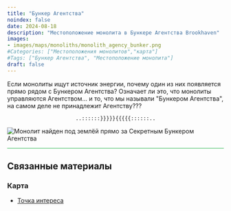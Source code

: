 ```yaml
---
title: "Бункер Агентства"
noindex: false
date: 2024-08-18
description: "Местоположение монолита в Бункере Агентства Brookhaven"
images:
- images/maps/monoliths/monolith_agency_bunker.png
#Categories: ["Местоположения монолитов","карта"]
#Tags: ["Бункер Агентства", "Местоположение монолита"]
draft: false
--- 
```


Если монолиты ищут источник энергии, почему один из них появляется прямо рядом с Бункером Агентства? Означает ли это, что монолиты управляются Агентством... и то, что мы называли "Бункером Агентства", на самом деле не принадлежит Агентству???

<center><span class="copy-to-clipboard" style="align: center"><code class="copy-to-clipboard-code" data-code="..::::::}}}}}{{{{{::::::..">..::::::}}}}}{{{{{::::::..</code></span></center>

![Монолит найден под землёй прямо за Секретным Бункером Агентства](/images/maps/monoliths/monolith_agency_bunker.png?width=400px)

<hr style="background-color: #28b44c" size=8>

## Связанные материалы

### Карта

- [Точка интереса](/map/poi/agency-bunker/)
